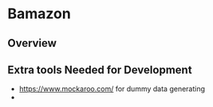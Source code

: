 # Bamazon

## Overview


## Extra tools Needed for Development
- https://www.mockaroo.com/ for dummy data generating
- 